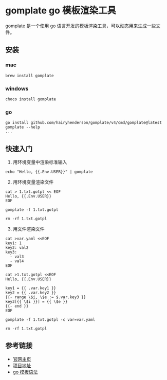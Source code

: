 # gomplate go 模板渲染工具

gomplate 是一个使用 go 语言开发的模板渲染工具，可以动态用来生成一些文件。

## 安装

### mac

```shell
brew install gomplate
```

### windows

```shell
choco install gomplate
```

### go

```shell
go install github.com/hairyhenderson/gomplate/v4/cmd/gomplate@latest
gomplate --help
...
```

## 快速入门

1. 用环境变量中渲染标准输入

```shell
echo "Hello, {{.Env.USER}}" | gomplate
```

2. 用环境变量渲染文件

```shell
cat > 1.txt.gotpl << EOF
Hello, {{.Env.USER}}
EOF

gomplate -f 1.txt.gotpl

rm -rf 1.txt.gotpl
```

3. 用文件渲染文件

```shell
cat >var.yaml <<EOF
key1: 1
key2: val2
key3:
  - val3
  - val4
EOF

cat >1.txt.gotpl <<EOF
Hello, {{.Env.USER}}

key1 = {{ .var.key1 }}
key2 = {{ .var.key2 }}
{{- range \$i, \$e := $.var.key3 }}
key3[{{ \$i }}] = {{ \$e }}
{{- end }}
EOF

gomplate -f 1.txt.gotpl -c var=var.yaml

rm -rf 1.txt.gotpl
```

## 参考链接

- [官网主页](https://docs.gomplate.ca/)
- [项目地址](https://github.com/hairyhenderson/gomplate)
- [go 模板语法](https://pkg.go.dev/text/template)
